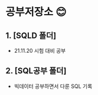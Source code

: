 # **<SQL> 공부저장소** 😊

  
## 1. [SQLD 폴더] 
* 21.11.20 시험 대비 공부

  
  
## 2. [SQL공부 폴더]
* 빅데이터 공부하면서 다룬 SQL 기록

